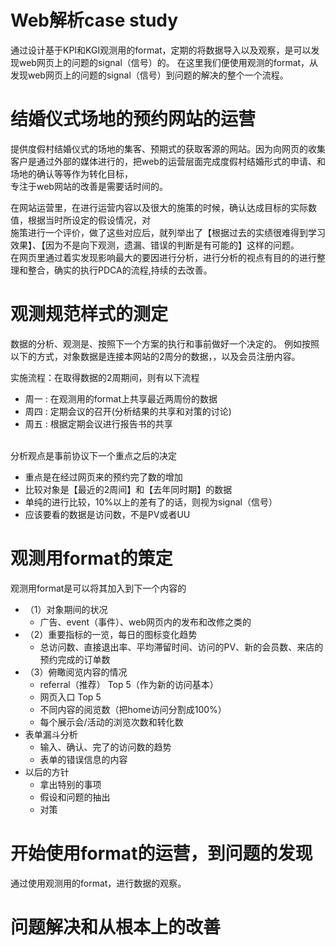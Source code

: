 # Web解析case study

<p>
通过设计基于KPI和KGI观测用的format，定期的将数据导入以及观察，是可以发现web网页上的问题的signal（信号）的。
在这里我们便使用观测的format，从发现web网页上的问题的signal（信号）到问题的解决的整个一个流程。
</p>

# 结婚仪式场地的预约网站的运营
<p>
提供度假村结婚仪式的场地的集客、预期式的获取客源的网站。因为向网页的收集客户是通过外部的媒体进行的，把web的运营层面完成度假村结婚形式的申请、和场地的确认等等作为转化目标，<br/>
专注于web网站的改善是需要话时间的。
</p>
<p>
在网站运营里，在进行运营内容以及很大的施策的时候，确认达成目标的实际数值，根据当时所设定的假设情况，对<br/>
施策进行一个评价，做了这些对应后，就列举出了【根据过去的实绩很难得到学习效果】、【因为不是向下观测，遗漏、错误的判断是有可能的】这样的问题。<br/>
在网页里通过着实发现影响最大的要因进行分析，进行分析的视点有目的的进行整理和整合，确实的执行PDCA的流程,持续的去改善。
</p>

# 观测规范样式的测定

<p>
数据的分析、观测是、按照下一个方案的执行和事前做好一个决定的。
例如按照以下的方式，对象数据是连接本网站的2周分的数据，，以及会员注册内容。
</p>
<p>
实施流程：在取得数据的2周期间，则有以下流程

 - 周一 :  在观测用的format上共享最近两周份的数据
 - 周四 : 定期会议的召开(分析结果的共享和对策的讨论) 
 - 周五 : 根据定期会议进行报告书的共享

 <br/>
分析观点是事前协议下一个重点之后的决定

 - 重点是在经过网页来的预约完了数的增加
 - 比较对象是【最近的2周间】和【去年同时期】的数据
 - 单纯的进行比较，10%以上的差有了的话，则视为signal（信号）
 - 应该要看的数据是访问数，不是PV或者UU
 
</p>

# 观测用format的策定

<p>
观测用format是可以将其加入到下一个内容的

 - （1）对象期间的状况
   - 广告、event（事件）、web网页内的发布和改修之类的 
 - （2）重要指标的一览，每日的图标变化趋势
   - 总访问数、直接退出率、平均滞留时间、访问的PV、新的会员数、来店的预约完成的订单数
 - （3）俯瞰阅览内容的情况
   - referral（推荐） Top 5（作为新的访问基本）
   - 网页入口 Top 5
   - 不同内容的阅览数（把home访问分割成100%）
   - 每个展示会/活动的浏览次数和转化数
 - 表单漏斗分析
   - 输入、确认、完了的访问数的趋势
   - 表单的错误信息的内容
 - 以后的方针
   - 拿出特别的事项
   - 假设和问题的抽出
   - 对策

</p>

# 开始使用format的运营，到问题的发现
<p>通过使用观测用的format，进行数据的观察。</p>

# 问题解决和从根本上的改善
